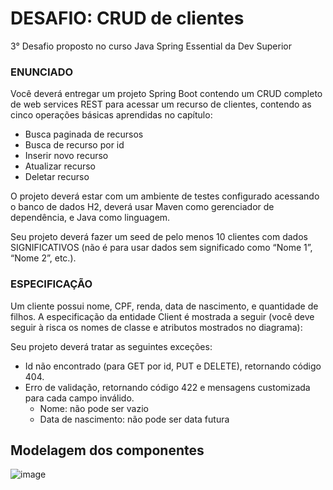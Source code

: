 # DESAFIO: CRUD de clientes
3° Desafio proposto no curso Java Spring Essential da Dev Superior

### ENUNCIADO
Você deverá entregar um projeto Spring Boot contendo um CRUD completo de web services REST para
acessar um recurso de clientes, contendo as cinco operações básicas aprendidas no capítulo:
  - Busca paginada de recursos
  - Busca de recurso por id
  - Inserir novo recurso
  - Atualizar recurso
  - Deletar recurso

O projeto deverá estar com um ambiente de testes configurado acessando o banco de dados H2, deverá usar
Maven como gerenciador de dependência, e Java como linguagem.

Seu projeto deverá fazer um seed de pelo menos 10 clientes com dados SIGNIFICATIVOS (não é para
usar dados sem significado como “Nome 1”, “Nome 2”, etc.).

### ESPECIFICAÇÃO 

Um cliente possui nome, CPF, renda, data de nascimento, e quantidade de filhos. A especificação da
entidade Client é mostrada a seguir (você deve seguir à risca os nomes de classe e atributos mostrados no
diagrama):

Seu projeto deverá tratar as seguintes exceções:
  - Id não encontrado (para GET por id, PUT e DELETE), retornando código 404.
  - Erro de validação, retornando código 422 e mensagens customizada para cada campo inválido. 
    - Nome: não pode ser vazio
    - Data de nascimento: não pode ser data futura


## Modelagem dos componentes
![image](https://github.com/EduardoSerafim/Desafio-3-Java-Spring-Essential/assets/64627274/4d4f324f-e36e-4270-8ab3-85d634ff6a12)


